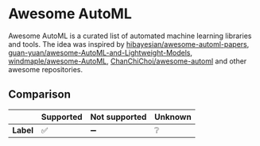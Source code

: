 # Awesome AutoML


Awesome AutoML is a curated list of automated machine learning libraries and tools. The idea was inspired by [hibayesian/awesome-automl-papers](https://github.com/hibayesian/awesome-automl-papers), [guan-yuan/awesome-AutoML-and-Lightweight-Models](https://github.com/guan-yuan/awesome-AutoML-and-Lightweight-Models), [windmaple/awesome-AutoML](https://github.com/windmaple/awesome-AutoML), [ChanChiChoi/awesome-automl](https://github.com/ChanChiChoi/awesome-automl) and other awesome repositories. 

## Comparison

|    | Supported| Not supported | Unknown |
|--|--|--|--|
| **Label** | :white_check_mark: | :heavy_minus_sign: | :grey_question: |


<!-- include ./public/sheet.md -->





